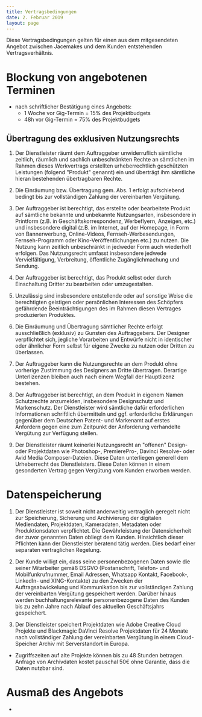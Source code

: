 ```yaml
---
title: Vertragsbedingungen
date: 2. Februar 2019
layout: page
---
```


Diese Vertragsbedingungen gelten für einen aus dem mitgesendeten Angebot zwischen Jacemakes und dem Kunden entstehenden Vertragsverhältnis.

# Blockung von angebotenen Terminen

- nach schriftlicher Bestätigung eines Angebots: 
   - 1 Woche vor Gig-Termin = 15% des Projektbudgets
  - 48h vor Gig-Termin = 75% des Projektbudgets


## Übertragung des exklusiven Nutzungsrechts

1. Der Dienstleister räumt dem Auftraggeber unwiderruflich sämtliche zeitlich, räumlich und sachlich unbeschränkten Rechte an sämtlichen im Rahmen dieses Werkvertrags erstellten urheberrechtlich geschützten Leistungen (folgend "Produkt" genannt) ein und überträgt ihm sämtliche hieran bestehenden übertragbaren Rechte.

2. Die Einräumung bzw. Übertragung gem. Abs. 1 erfolgt aufschiebend bedingt bis zur vollständigen Zahlung der vereinbarten Vergütung.

3. Der Auftraggeber ist berechtigt, das erstellte oder bearbeitete Produkt auf sämtliche bekannte und unbekannte Nutzungsarten, insbesondere in Printform (z.B. in Geschäftskorrespondenz, Werbeflyern, Anzeigen, etc.) und insbesondere digital (z.B. im Internet, auf der Homepage, in Form von Bannerwerbung, Online-Videos, Fernseh-Werbesendungen, Fernseh-Programm oder Kino-Veröffentlichungen etc.) zu nutzen. Die Nutzung kann zeitlich unbeschränkt in jedweder Form auch wiederholt erfolgen. Das Nutzungsrecht umfasst insbesondere jedwede Vervielfältigung, Verbreitung, öffentliche Zugänglichmachung und Sendung.

4. Der Auftraggeber ist berechtigt, das Produkt selbst oder durch Einschaltung Dritter zu bearbeiten oder umzugestalten. 

5. Unzulässig sind insbesondere entstellende oder auf sonstige Weise die berechtigten geistigen oder persönlichen Interessen des Schöpfers gefährdende Beeinträchtigungen des im Rahmen diesen Vertrages produzierten Produktes.

5. Die Einräumung und Übertragung sämtlicher Rechte erfolgt ausschließlich (exklusiv) zu Gunsten des Auftraggebers. Der Designer verpflichtet sich, jegliche Vorarbeiten und Entwürfe nicht in identischer oder ähnlicher Form selbst für eigene Zwecke zu nutzen oder Dritten zu überlassen.

6. Der Auftraggeber kann die Nutzungsrechte an dem Produkt ohne vorherige Zustimmung des Designers an Dritte übertragen. Derartige Unterlizenzen bleiben auch nach einem Wegfall der Hauptlizenz bestehen.

7. Der Auftraggeber ist berechtigt, an dem Produkt in eigenem Namen Schutzrechte anzumelden, insbesondere Designschutz und Markenschutz. Der Dienstleister wird sämtliche dafür erforderlichen Informationen schriftlich übermitteln und ggf. erforderliche Erklärungen gegenüber dem Deutschen Patent- und Markenamt auf erstes Anfordern gegen eine zum Zeitpunkt der Anforderung verhandelte Vergütung zur Verfügung stellen.

8. Der Dienstleister räumt keinerlei Nutzungsrecht an "offenen" Design- oder Projektdaten wie Photoshop-, PremierePro-, Davinci Resolve- oder Avid Media Composer-Dateien. Diese Daten unterliegen generell dem Urheberrecht des Dienstleisters. Diese Daten können in einem gesonderten Vertrag gegen Vergütung vom Kunden erworben werden. 

# Datenspeicherung

1. Der Dienstleister ist soweit nicht anderweitig vertraglich geregelt nicht zur Speicherung, Sicherung und Archivierung der digitalen Mediendaten, Projektdaten, Kameradaten, Metadaten oder Produktionsdaten verpflichtet. Die Gewährleistung der Datensicherheit der zuvor genannten Daten obliegt dem Kunden. Hinsichtlich dieser Pflichten kann der Dienstleister beratend tätig werden. Dies bedarf einer separaten vertraglichen Regelung.

2. Der Kunde willigt ein, dass seine personenbezogenen Daten sowie die seiner Mitarbeiter gemäß DSGVO (Postanschrift, Telefon- und Mobilfunkrufnummer, Email Adressen, Whatsapp Kontakt, Facebook-, LinkedIn- und XING-Kontakte) zu den Zwecken der Auftragsabwickelung und Kommunikation bis zur vollständigen Zahlung der vereinbarten Vergütung gespeichert werden. Darüber hinaus werden buchhaltungsrelevante personenbezogene Daten des Kunden bis zu zehn Jahre nach Ablauf des aktuellen Geschäftsjahrs gespeichert.

3. Der Dienstleister speichert Projektdaten wie Adobe Creative Cloud Projekte und Blackmagic DaVinci Resolve Projektdaten für 24 Monate nach vollständiger Zahlung der vereinbarten Vergütung in einem Cloud-Speicher Archiv mit Serverstandort in Europa.


- Zugriffszeiten auf alte Projekte können bis zu 48 Stunden betragen. Anfrage von Archivdaten kostet pauschal 50€ ohne Garantie, dass die Daten nutzbar sind.

# Ausmaß des Angebots

- 
